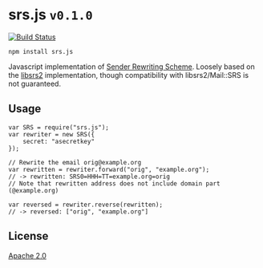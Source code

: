 srs.js `v0.1.0`
===============

[![Build Status](https://travis-ci.org/samcday/srs.js.svg?branch=master)](https://travis-ci.org/samcday/srs.js)

```npm install srs.js```

Javascript implementation of [Sender Rewriting Scheme](https://en.wikipedia.org/wiki/Sender_Rewriting_Scheme). Loosely based on the [libsrs2](https://github.com/shevek/libsrs2) implementation, though compatibility with libsrs2/Mail::SRS is not guaranteed.

## Usage

```
var SRS = require("srs.js");
var rewriter = new SRS({
    secret: "asecretkey"
});

// Rewrite the email orig@example.org
var rewritten = rewriter.forward("orig", "example.org");
// -> rewritten: SRS0=HHH=TT=example.org=orig
// Note that rewritten address does not include domain part (@example.org)

var reversed = rewriter.reverse(rewritten);
// -> reversed: ["orig", "example.org"]
```

## License

[Apache 2.0](LICENSE)
